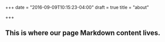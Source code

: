 +++
date = "2016-09-09T10:15:23-04:00"
draft = true
title = "about"

+++
## This is where our page Markdown content lives.